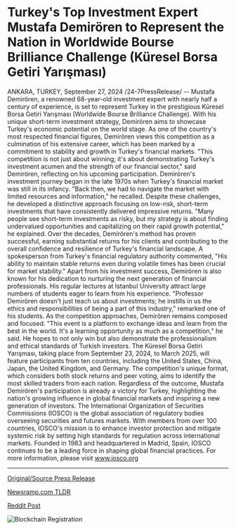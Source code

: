 # Turkey's Top Investment Expert Mustafa Demirören to Represent the Nation in Worldwide Bourse Brilliance Challenge (Küresel Borsa Getiri Yarışması)

ANKARA, TURKEY, September 27, 2024 /24-7PressRelease/ -- Mustafa Demirören, a renowned 68-year-old investment expert with nearly half a century of experience, is set to represent Turkey in the prestigious Küresel Borsa Getiri Yarışması (Worldwide Bourse Brilliance Challenge). With his unique short-term investment strategy, Demirören aims to showcase Turkey's economic potential on the world stage.  As one of the country's most respected financial figures, Demirören views this competition as a culmination of his extensive career, which has been marked by a commitment to stability and growth in Turkey's financial markets. "This competition is not just about winning; it's about demonstrating Turkey's investment acumen and the strength of our financial sector," said Demirören, reflecting on his upcoming participation.  Demirören's investment journey began in the late 1970s when Turkey's financial market was still in its infancy. "Back then, we had to navigate the market with limited resources and information," he recalled. Despite these challenges, he developed a distinctive approach focusing on low-risk, short-term investments that have consistently delivered impressive returns. "Many people see short-term investments as risky, but my strategy is about finding undervalued opportunities and capitalizing on their rapid growth potential," he explained.  Over the decades, Demirören's method has proven successful, earning substantial returns for his clients and contributing to the overall confidence and resilience of Turkey's financial landscape. A spokesperson from Turkey's financial regulatory authority commented, "His ability to maintain stable returns even during volatile times has been crucial for market stability."  Apart from his investment success, Demirören is also known for his dedication to nurturing the next generation of financial professionals. His regular lectures at Istanbul University attract large numbers of students eager to learn from his experience. "Professor Demirören doesn't just teach us about investments; he instills in us the ethics and responsibilities of being a part of this industry," remarked one of his students.  As the competition approaches, Demirören remains composed and focused. "This event is a platform to exchange ideas and learn from the best in the world. It's a learning opportunity as much as a competition," he said. He hopes to not only win but also demonstrate the professionalism and ethical standards of Turkish investors.  The Küresel Borsa Getiri Yarışması, taking place from September 23, 2024, to March 2025, will feature participants from ten countries, including the United States, China, Japan, the United Kingdom, and Germany. The competition's unique format, which considers both stock returns and peer voting, aims to identify the most skilled traders from each nation.  Regardless of the outcome, Mustafa Demirören's participation is already a victory for Turkey, highlighting the nation's growing influence in global financial markets and inspiring a new generation of investors.  The International Organization of Securities Commissions (IOSCO) is the global association of regulatory bodies overseeing securities and futures markets. With members from over 100 countries, IOSCO's mission is to enhance investor protection and mitigate systemic risk by setting high standards for regulation across international markets. Founded in 1983 and headquartered in Madrid, Spain, IOSCO continues to be a leading force in shaping global financial practices. For more information, please visit www.iosco.org 

---

[Original/Source Press Release](https://www.24-7pressrelease.com/press-release/514734/turkeys-top-investment-expert-mustafa-demir%C3%B6ren-to-represent-the-nation-in-worldwide-bourse-brilliance-challenge-k%C3%BCresel-borsa-getiri-yar%C4%B1%C5%9Fmas%C4%B1)
                    

[Newsramp.com TLDR](None) 



[Reddit Post](https://www.reddit.com/r/eventNews/comments/1fqi3mt/renowned_investment_expert_to_represent_turkey_in/) 



![Blockchain Registration](https://cdn.newsramp.app/24-7PressRelease/qrcode/249/27/ninarvhx.webp)